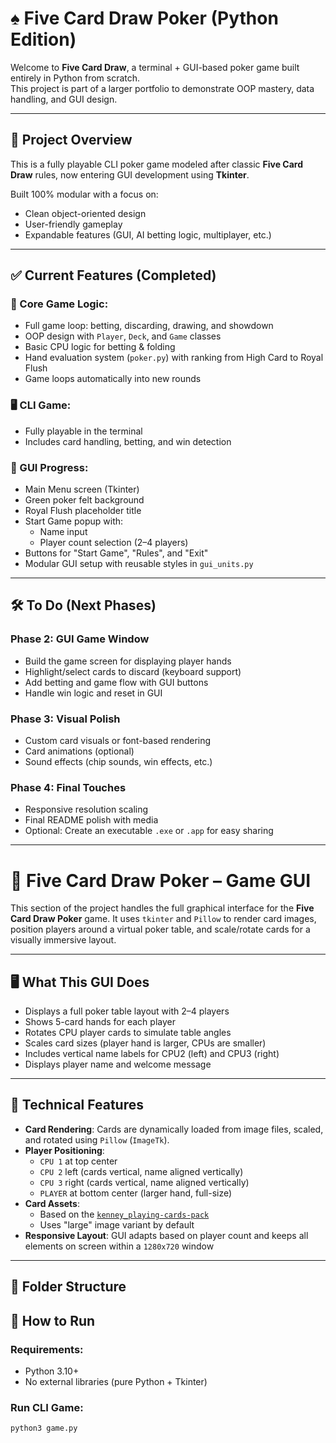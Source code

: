 # ♠️ Five Card Draw Poker (Python Edition)

Welcome to **Five Card Draw**, a terminal + GUI-based poker game built entirely in Python from scratch.  
This project is part of a larger portfolio to demonstrate OOP mastery, data handling, and GUI design.

---

## 🎯 Project Overview

This is a fully playable CLI poker game modeled after classic **Five Card Draw** rules, now entering GUI development using **Tkinter**.

Built 100% modular with a focus on:
- Clean object-oriented design
- User-friendly gameplay
- Expandable features (GUI, AI betting logic, multiplayer, etc.)

---

## ✅ Current Features (Completed)

### 🧠 Core Game Logic:
- Full game loop: betting, discarding, drawing, and showdown
- OOP design with `Player`, `Deck`, and `Game` classes
- Basic CPU logic for betting & folding
- Hand evaluation system (`poker.py`) with ranking from High Card to Royal Flush
- Game loops automatically into new rounds

### 🖥️ CLI Game:
- Fully playable in the terminal
- Includes card handling, betting, and win detection

### 🧩 GUI Progress:
- Main Menu screen (Tkinter)
- Green poker felt background
- Royal Flush placeholder title
- Start Game popup with:
  - Name input
  - Player count selection (2–4 players)
- Buttons for "Start Game", "Rules", and "Exit"
- Modular GUI setup with reusable styles in `gui_units.py`

---

## 🛠️ To Do (Next Phases)

### Phase 2: GUI Game Window
- Build the game screen for displaying player hands
- Highlight/select cards to discard (keyboard support)
- Add betting and game flow with GUI buttons
- Handle win logic and reset in GUI

### Phase 3: Visual Polish
- Custom card visuals or font-based rendering
- Card animations (optional)
- Sound effects (chip sounds, win effects, etc.)

### Phase 4: Final Touches
- Responsive resolution scaling
- Final README polish with media
- Optional: Create an executable `.exe` or `.app` for easy sharing

---


# 🎴 Five Card Draw Poker – Game GUI

This section of the project handles the full graphical interface for the **Five Card Draw Poker** game. It uses `tkinter` and `Pillow` to render card images, position players around a virtual poker table, and scale/rotate cards for a visually immersive layout.

---

## 🖥️ What This GUI Does

- Displays a full poker table layout with 2–4 players
- Shows 5-card hands for each player
- Rotates CPU player cards to simulate table angles
- Scales card sizes (player hand is larger, CPUs are smaller)
- Includes vertical name labels for CPU2 (left) and CPU3 (right)
- Displays player name and welcome message

---

## 🧠 Technical Features

- **Card Rendering**: Cards are dynamically loaded from image files, scaled, and rotated using `Pillow` (`ImageTk`).
- **Player Positioning**:
  - `CPU 1` at top center
  - `CPU 2` left (cards vertical, name aligned vertically)
  - `CPU 3` right (cards vertical, name aligned vertically)
  - `PLAYER` at bottom center (larger hand, full-size)
- **Card Assets**:
  - Based on the [`kenney_playing-cards-pack`](https://kenney.nl/assets/playing-cards)
  - Uses "large" image variant by default
- **Responsive Layout**: GUI adapts based on player count and keeps all elements on screen within a `1280x720` window

---

## 📂 Folder Structure



## 🚀 How to Run

### Requirements:
- Python 3.10+
- No external libraries (pure Python + Tkinter)

### Run CLI Game:
```bash
python3 game.py
